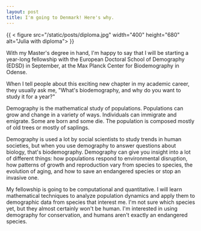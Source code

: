 ```yaml
---
layout: post
title: I'm going to Denmark! Here's why.
---
```


{{ < figure src="/static/posts/diploma.jpg" width="400" height="680" alt="Julia with diploma"> }}

With my Master's degree in hand, I'm happy to say that I will be starting a year-long fellowship with the European Doctoral
School of Demography (EDSD) in September, at the Max Planck Center for Biodemography in Odense.

When I tell people about this exciting new chapter in my academic career, they usually ask me, "What's biodemography, and why
do you want to study it for a year?"

Demography is the mathematical study of populations. Populations can grow and change in a variety of ways.
Individuals can immigrate and emigrate. Some are born and some die. The population is composed mostly of old trees or mostly of
saplings.

Demography is used a lot by social scientists to study trends in human societies, but when you use demography to answer questions
about biology, that's biodemography. Demography can give you insight into a lot of different things: how populations respond to
environmental disruption, how patterns of growth and reproduction vary from species to species, the evolution of aging, and how to
save an endangered species or stop an invasive one.

My fellowship is going to be computational and quantitative. I will learn mathematical techniques to analyze population dynamics
and apply them to demographic data from species that interest me. I'm not sure which species yet, but they almost certainly won't
be human. I'm interested in using demography for conservation, and humans aren't exactly an endangered species.
